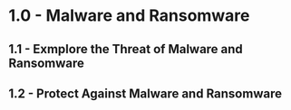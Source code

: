 # 1.0 - Malware and Ransomware

## 1.1 - Exmplore the Threat of Malware and Ransomware

## 1.2 - Protect Against Malware and Ransomware
